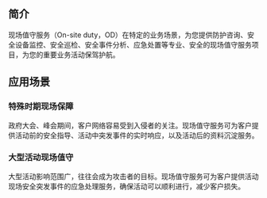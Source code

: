 ## 简介
现场值守服务（On-site duty，OD）在特定的业务场景，为您提供防护咨询、安全设备监控、安全巡检、安全事件分析、应急处置等专业、安全的现场值守服务项目，为您的重要业务活动保驾护航。
## 应用场景
### 特殊时期现场保障
政府大会、峰会期间，客户网络容易受到入侵者的关注。现场值守服务可为客户提供活动前的安全指导、活动中突发事件的实时响应，以及活动后的资料沉淀服务。

### 大型活动现场值守
大型活动影响范围广，往往会成为攻击者的目标。现场值守服务可为客户提供活动现场安全突发事件的应急处理服务，确保活动可以顺利进行，减少客户损失。
